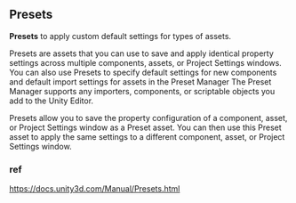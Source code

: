## Presets
**Presets** to apply custom default settings for types of assets.


Presets are assets that you can use to save and apply identical property settings across multiple components, assets, or Project Settings windows. You can also use Presets to specify default settings for new components and default import settings for assets in the Preset Manager The Preset Manager supports any importers, components, or scriptable objects you add to the Unity Editor.

Presets allow you to save the property configuration of a component, asset, or Project Settings window as a Preset asset. You can then use this Preset asset to apply the same settings to a different component, asset, or Project Settings window.






### ref
https://docs.unity3d.com/Manual/Presets.html
